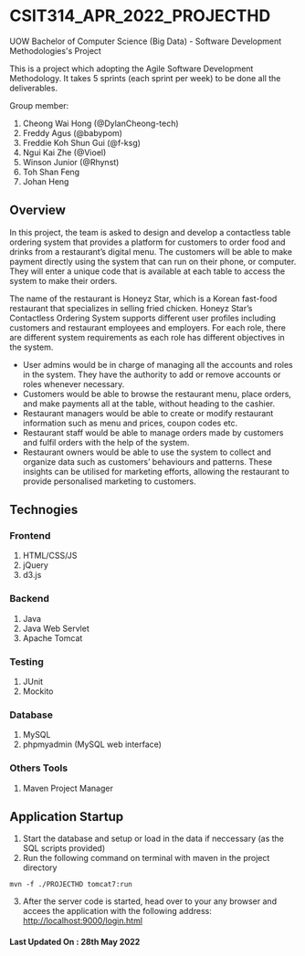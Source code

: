 # CSIT314_APR_2022_PROJECTHD
UOW Bachelor of Computer Science (Big Data) - Software Development Methodologies's Project

This is a project which adopting the Agile Software Development Methodology. It takes 5 sprints (each sprint per week) to be done all the deliverables.

Group member:
1. Cheong Wai Hong (@DylanCheong-tech)
2. Freddy Agus (@babypom)
3. Freddie Koh Shun Gui (@f-ksg)
4. Ngui Kai Zhe (@Vioel)
5. Winson Junior (@Rhynst)
6. Toh Shan Feng
7. Johan Heng

## Overview 
In this project, the team is asked to design and develop a contactless table ordering system that provides a platform for customers to order food and drinks from a restaurant’s digital menu. The customers will be able to make payment directly using the system that can run on their phone, or computer. They will enter a unique code that is available at each table to access the system to make their orders. 

The name of the restaurant is Honeyz Star, which is a Korean fast-food restaurant that specializes in selling fried chicken. Honeyz Star’s Contactless Ordering System supports different user profiles including customers and restaurant employees and employers. For each role, there are different system requirements as each role has different objectives in the system.

- User admins would be in charge of managing all the accounts and roles in the system. They have the authority to add or remove accounts or roles whenever necessary. 
- Customers would be able to browse the restaurant menu, place orders, and make payments all at the table, without heading to the cashier. 
- Restaurant managers would be able to create or modify restaurant information such as menu and prices, coupon codes etc. 
- Restaurant staff would be able to manage orders made by customers and fulfil orders with the help of the system. 
- Restaurant owners would be able to use the system to collect and organize data such as customers’ behaviours and patterns. These insights can be utilised for marketing efforts, allowing the restaurant to provide personalised marketing to customers.

## Technogies 
### Frontend
1. HTML/CSS/JS
2. jQuery
3. d3.js

### Backend
1. Java 
2. Java Web Servlet
3. Apache Tomcat

### Testing
1. JUnit 
2. Mockito

### Database 
1. MySQL
2. phpmyadmin (MySQL web interface)

### Others Tools
1. Maven Project Manager 

## Application Startup
1. Start the database and setup or load in the data if neccessary (as the SQL scripts provided)
2. Run the following command on terminal with maven in the project directory
```
mvn -f ./PROJECTHD tomcat7:run
```
3. After the server code is started, head over to your any browser and accees the application with the following address:
[http://localhost:9000/login.html](http://localhost:9000/login.html)

#### Last Updated On : 28th May 2022
